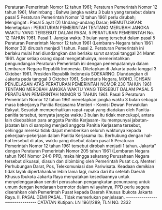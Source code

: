  Peraturan Pemerintah Nomor 12 tahun 1961; Peraturan Pemerintah Nomor 12 tahun 1961;
Menimbang :
 Bahwa jangka waktu 3 bulan yang tersebut dalam pasal 5 Peraturan Pemerintah Nomor 12 tahun 1961 perlu dirubah;
Mengingat :
 Pasal 5 ayat (2) Undang-undang Dasar;
MEMUTUSKAN:
 Menetapkan : PERATURAN PEMERINTAH TENTANG MERUBAH JANGKA WAKTU YANG TERSEBUT DALAM PASAL 5 PERATURAN PEMERINTAH No. 12 TAHUN 1961. Pasal 1. Jangka waktu 3 bulan yang tersebut dalam pasal 5 Peraturan Pemerintah Nomor 12 tahun 1961 (Lembaran-Negara tahun 1961 Nomor 33) dirubah menjadi 1 tahun. Pasal 2. Peraturan Pemerintah ini berlaku mulai hari diundangkan dan berlaku surut sampai tanggal 24 Maret 1961. Agar setiap orang dapat mengetahuinya, memerintahkan pengundangan Peraturan Pemerintah ini dengan penempatannya dalam Lembaran-Negara Republik Indonesia. Ditetapkan di Jakarta pada tanggal 3 Oktober 1961. Presiden Republik Indonesia SOEKARNO. Diundangkan di Jakarta pada tanggal 3 Oktober 1961, Sekretaris Negara, MOHD. ICHSAN PENJELASAN ATAS PERATURAN PEMERINTAH NOMOR 230 TAHUN 1961 TENTANG MEROBAH JANGKA WAKTU YANG TERSEBUT DALAM PASAL 5 PERATURAN PEMERINTAH NOMOR 12 TAHUN 1961. Pasal 5 Peraturan Pemerintah Nomor 12 tahun 1961 menetapkan jangka waktu 3 bulan sebagai masa bekerjanya Panitia Kerjasama Menteri - Komisi Dewan Perwakilan Rakyat. Sesudah memperhatikan rapat-rapat yang diadakan oleh Panitia-panitia tersebut, ternyata jangka waktu 3 bulan itu tidak mencukupi, antara lain disebabkan para anggota Panitia Kerjasam- itu mempunyai jabatan-jabatan lain di samping menjadi anggota Panitia Kerjasama tersebut, sehingga mereka tidak dapat memberikan seluruh waktunya kepada pekerjaan-pekerjaan dalam Panitia Kerjasama itu. Berhubung dengan hal-hal tersebut di atas, waktu yang disebut dalam pasal 5 Peraturan Pemerintah Nomor 12 tahun 1961 tersebut dirobah menjadi 1 tahun. Jakarta" dengan Peraturan Pemerintah Nomor 205 tahun 1961 (Lembaran Negara tahun 1961 Nomor 244) PPD, maka hingga sekarang Perusahaan Negara tersebut dikuasai, diasuh dan dibimbing oleh Pemerintah Pusat c.q. Menteri Perhubungan Darat, Pos, Telekomuniasi dan Pariwisata. Keadaan demikian tidak layak dipertahankan lebih lama lagi, maka dari itu setelah Daerah Khusus Ibukota Jakarta Raya menyatakan kesediaannya untuk menyelenggarakan sendiri perusahaan pengangkutan penumpang untuk umum dengan kendaraan bermotor dalam wilayahnya, PPD perlu segera diserahkan oleh Pemerintah Pusat kepada Daerah Khusus Ibukota Jakarta Raya. II. PASAL DEMI PASAL. Tidak memerlukan penjelasan. -------------------------------- CATATAN Kutipan: LN 1961/289; TLN NO. 2332